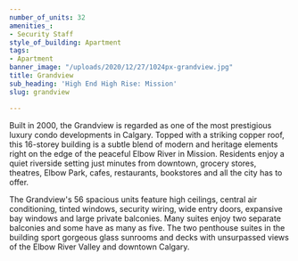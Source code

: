 ```yaml
---
number_of_units: 32
amenities_:
- Security Staff
style_of_building: Apartment
tags:
- Apartment
banner_image: "/uploads/2020/12/27/1024px-grandview.jpg"
title: Grandview
sub_heading: 'High End High Rise: Mission'
slug: grandview

---
```

Built in 2000, the Grandview is regarded as one of the most prestigious luxury condo developments in Calgary. Topped with a striking copper roof, this 16-storey building is a subtle blend of modern and heritage elements right on the edge of the peaceful Elbow River in Mission. Residents enjoy a quiet riverside setting just minutes from downtown, grocery stores, theatres, Elbow Park, cafes, restaurants, bookstores and all the city has to offer.

The Grandview's 56 spacious units feature high ceilings, central air conditioning, tinted windows, security wiring, wide entry doors, expansive bay windows and large private balconies. Many suites enjoy two separate balconies and some have as many as five. The two penthouse suites in the building sport gorgeous glass sunrooms and decks with unsurpassed views of the Elbow River Valley and downtown Calgary.